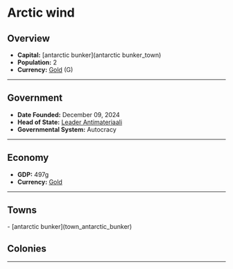 <!--UNDEDITED FILE, remove this entire line if this file has been edited!-->
# <!--NAME-->Arctic wind<!--NAME-->

## Overview

- **Capital:** <!--CAPITAL_LINK-->[antarctic bunker](antarctic bunker_town)<!--CAPITAL_LINK-->
- **Population:** <!--POPULATION-->2<!--POPULATION-->
- **Currency:** <!--CURRENCY_LINK-->[Gold](Gold_currency)<!--CURRENCY_LINK--> (<!--CURRENCY_ABV-->G<!--CURRENCY_ABV-->)

---

## Government

- **Date Founded:** <!--FOUNDED-->December 09, 2024<!--FOUNDED-->
- **Head of State:** <!--LEADER_TITLE_LINK-->[Leader Antimateriaali](Antimateriaali_user)<!--LEADER_TITLE_LINK-->
- **Governmental System:** <!--GOVERNMENT-->Autocracy<!--GOVERNMENT-->

---

## Economy

- **GDP:** <!--GDP-->497g<!--GDP-->
- **Currency:** <!--CURRENCY_LINK-->[Gold](Gold_currency)<!--CURRENCY_LINK-->

---

## Towns

<!--TOWNS-->- [antarctic bunker](town_antarctic_bunker)<!--TOWNS-->

## Colonies

<!--COLONIES--><!--COLONIES-->

---